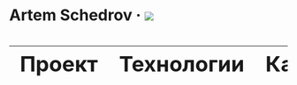 # Artem Schedrov &middot; [![](https://img.shields.io/badge/-codewars-%23952c1f)](https://www.codewars.com/users/artshedrov)

<div class="w3-responsive">
<font size="12px">
<table style="font-size: 80%" width="100%" class="w3-table-all notranslate" id="myTable">
<thead>
<tr class="w3-white">
<th width="40%">Проект</th>
<th width="60%">Технологии</th>
<th>Категория</th>
</tr>
</thead>
<tbody>
</tbody>
</table>
</font>
</div>
</br>

